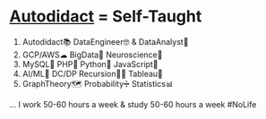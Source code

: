 # **[Autodidact](https://en.wikipedia.org/wiki/Autodidacticism) = Self-Taught**
1. Autodidact📚 DataEngineer🤓 & DataAnalyst🧐  
2. GCP/AWS☁ BigData🚀 Neuroscience🧠 
3. MySQL🐬 PHP🐘 Python🐍 JavaScript🤟 
4. AI/ML🤖 DC/DP Recursion👩‍💻 Tableau🎨 
5. GraphTheory🗺 Probability➗ Statistics📊

... I work 50-60 hours a week & study 50-60 hours a week #NoLife
